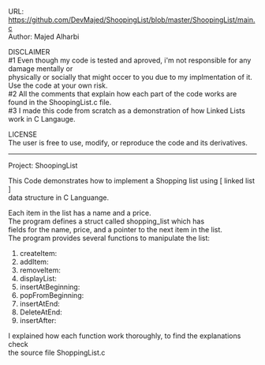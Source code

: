 URL: https://github.com/DevMajed/ShoopingList/blob/master/ShoopingList/main.c  
Author: Majed Alharbi  

DISCLAIMER  
#1 Even though my code is tested and aproved, i'm not responsible for any damage mentally or  
   physically or socially that might occer to you due to my implmentation of it.  
   Use the code at your own risk.  
#2 All the comments that explain how each part of the code works are found in the ShoopingList.c file.  
#3 I made this code from scratch as a demonstration of how Linked Lists work in C Langauge.  

LICENSE  
The user is free to use, modify, or reproduce the code and its derivatives.  


------------------------------------------------------------------------------




Project: ShoopingList  

This Code demonstrates how to implement a Shopping list using [ linked list ]  
data structure in C Languange.  

Each item in the list has a name and a price.  
The program defines a struct called shopping_list which has  
fields for the name, price, and a pointer to the next item in the list.  
The program provides several functions to manipulate the list:  

1. createItem:  
2. addItem:
3. removeItem:
4. displayList:
5. insertAtBeginning:  
6. popFromBeginning:  
7. insertAtEnd:  
8. DeleteAtEnd:  
9. insertAfter:  

I explained how each function work thoroughly, to find the explanations check  
the source file ShoppingList.c  
